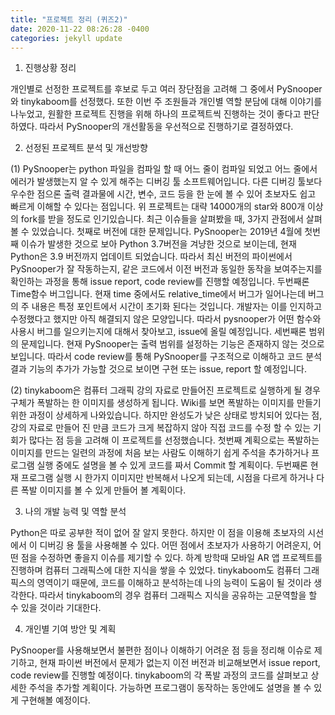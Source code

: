 ```yaml
---
title: "프로젝트 정리 (퀴즈2)"
date: 2020-11-22 08:26:28 -0400
categories: jekyll update
---
```

1. 진행상황 정리

개인별로 선정한 프로젝트를 후보로 두고 여러 장단점을 고려해 그 중에서 PySnooper와 tinykaboom를 선정했다. 또한 이번 주 조원들과 개인별 역할 분담에 대해 이야기를 나누었고, 원활한 프로젝트 진행을 위해 하나의 프로젝트씩 진행하는 것이 좋다고 판단하였다. 따라서 PySnooper의 개선활동을 우선적으로 진행하기로 결정하였다.

2. 선정된 프로젝트 분석 및 개선방향

(1) PySnooper는 python 파일을 컴파일 할 때 어느 줄이 컴파일 되었고 어느 줄에서 에러가 발생했는지 알 수 있게 해주는 디버깅 툴 소프트웨어입니다. 다른 디버깅 툴보다 우수한 점으론 출력 결과물에 시간, 변수, 코드 등을 한 눈에 볼 수 있어 초보자도 쉽고 빠르게 이해할 수 있다는 점입니다. 위 프로젝트는 대략 14000개의 star와 800개 이상의 fork를 받을 정도로 인기있습니다. 최근 이슈들을 살펴봤을 때, 3가지 관점에서 살펴 볼 수 있었습니다. 첫째로 버전에 대한 문제입니다. PySnooper는 2019년 4월에 첫번째 이슈가 발생한 것으로 보아 Python 3.7버전을 겨냥한 것으로 보이는데, 현재 Python은 3.9 버전까지 업데이트 되었습니다. 따라서 최신 버전의 파이썬에서 PySnooper가 잘 작동하는지, 같은 코드에서 이전 버전과 동일한 동작을 보여주는지를 확인하는 과정을 통해 issue report, code review를 진행할 예정입니다. 두번째론 Time함수 버그입니다. 현재 time 중에서도 relative_time에서 버그가 일어나는데 버그의 주 내용은 특정 포인트에서 시간이 초기화 된다는 것입니다. 개발자는 이를 인지하고 수정했다고 했지만 아직 해결되지 않은 모양입니다. 따라서 pysnooper가 어떤 함수와 사용시 버그를 일으키는지에 대해서 찾아보고, issue에 올릴 예정입니다. 세번째론 범위의 문제입니다. 현재 PySnooper는 출력 범위를 설정하는 기능은 존재하지 않는 것으로 보입니다. 따라서 code review를 통해 PySnooper를 구조적으로 이해하고 코드 분석결과 기능의 추가가 가능할 것으로 보이면 구현 또는 issue, report 할 예정입니다.

(2) tinykaboom은 컴퓨터 그래픽 강의 자료로 만들어진 프로젝트로 실행하게 될 경우 구체가 폭발하는 한 이미지를 생성하게 됩니다. Wiki를 보면 폭발하는 이미지를 만들기 위한 과정이 상세하게 나와있습니다. 하지만 완성도가 낮은 상태로 방치되어 있다는 점, 강의 자료로 만들어 진 만큼 코드가 크게 복잡하지 않아 직접 코드를 수정 할 수 있는 기회가 많다는 점 등을 고려해 이 프로젝트를 선정했습니다. 첫번째 계획으로는 폭발하는 이미지를 만드는 일련의 과정에 처음 보는 사람도 이해하기 쉽게 주석을 추가하거나 프로그램 실행 중에도 설명을 볼 수 있게 코드를 짜서 Commit 할 계획이다. 두번째론 현재 프로그램 실행 시 한가지 이미지만 반복해서 나오게 되는데, 시점을 다르게 하거나 다른 폭발 이미지를 볼 수 있게 만들어 볼 계획이다.

3. 나의 개발 능력 및 역할 분석

Python은 따로 공부한 적이 없어 잘 알지 못한다. 하지만 이 점을 이용해 초보자의 시선에서 이 디버깅 용 툴을 사용해볼 수 있다. 어떤 점에서 초보자가 사용하기 어려운지, 어떤 점을 수정하면 좋을지 이슈를 제기할 수 있다.
하계 방학때 모바일 AR 앱 프로젝트를 진행하며 컴퓨터 그래픽스에 대한 지식을 쌓을 수 있었다. tinykaboom도 컴퓨터 그래픽스의 영역이기 때문에, 코드를 이해하고 분석하는데 나의 능력이 도움이 될 것이라 생각한다. 따라서 tinykaboom의 경우 컴퓨터 그래픽스 지식을 공유하는 고문역할을 할 수 있을 것이라 기대한다.

4. 개인별 기여 방안 및 계획

PySnooper를 사용해보면서 불편한 점이나 이해하기 어려운 점 등을 정리해 이슈로 제기하고, 현재 파이썬 버전에서 문제가 없는지 이전 버전과 비교해보면서 issue report, code review를 진행할 예정이다.
tinykaboom의 각 폭발 과정의 코드를 살펴보고 상세한 주석을 추가할 계획이다. 가능하면 프로그램이 동작하는 동안에도 설명을 볼 수 있게 구현해볼 예정이다.
